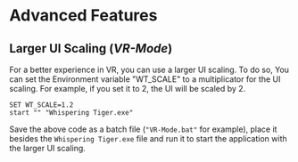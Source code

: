 # Advanced Features

## Larger UI Scaling (_VR-Mode_)
For a better experience in VR, you can use a larger UI scaling. To do so, You can set the Environment variable "WT_SCALE" to a multiplicator for the UI scaling. For example, if you set it to 2, the UI will be scaled by 2.

```batch
SET WT_SCALE=1.2
start "" "Whispering Tiger.exe"
```
Save the above code as a batch file (`"VR-Mode.bat"` for example), place it besides the `Whispering Tiger.exe` file and run it to start the application with the larger UI scaling.
